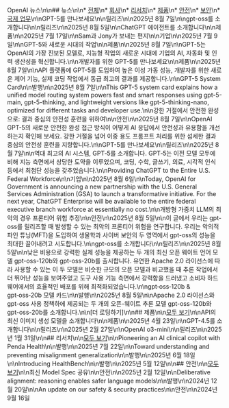  OpenAI 뉴스\n\n## 뉴스\n\n*   [전체](https://openai.com/ko-KR/news/)\n*   [회사](https://openai.com/news/company-announcements/)\n*   [리서치](https://openai.com/news/research/)\n*   [제품](https://openai.com/ko-KR/news/product-releases/)\n*   [안전](https://openai.com/news/safety-alignment/)\n*   [보안](https://openai.com/news/security/)\n*   [국제 업무](https://openai.com/news/global-affairs/)\n\nGPT-5를 만나보세요\n\n릴리즈\n\n2025년 8월 7일\n\ngpt-oss를 소개합니다\n\n릴리즈\n\n2025년 8월 5일\n\nChatGPT 에이전트를 소개합니다\n\n제품\n\n2025년 7월 17일\n\nSam과 Jony가 보내는 편지\n\n기업\n\n2025년 7월 9일\n\nGPT-5와 새로운 시대의 작업\n\n제품\n\n2025년 8월 7일\n\nGPT-5는 OpenAI의 가장 진보된 모델로, 지능형 작업의 새로운 시대에 기업의 AI, 자동화 및 인력 생산성을 혁신합니다.\n\n개발자를 위한 GPT-5를 만나보세요\n\n제품\n\n2025년 8월 7일\n\nAPI 플랫폼에 GPT-5를 도입하여 높은 이성 가동 성능, 개발자를 위한 새로운 제어 기능, 실제 코딩 작업에서 동급 최고의 결과를 제공합니다.\n\nGPT-5 System Card\n\n발행\n\n2025년 8월 7일\n\nThis GPT-5 system card explains how a unified model routing system powers fast and smart responses using gpt-5-main, gpt-5-thinking, and lightweight versions like gpt-5-thinking-nano, optimized for different tasks and developer use.\n\n강한 거절에서 안전한 완성으로: 결과 중심의 안전성 훈련을 위하여\n\n안전\n\n2025년 8월 7일\n\nOpenAI GPT-5의 새로운 안전한 완성 접근 방식이 어떻게 AI 응답에서 안전성과 유용함을 개선하는지 확인해 보세요. 강한 거절을 넘어 이중 용도 프롬프트 처리를 위한 섬세한 결과 중심의 안전성 훈련을 지향합니다.\n\nGPT-5를 만나보세요\n\n릴리즈\n\n2025년 8월 7일\n\n역대 최고의 AI 시스템, GPT‑5를 소개합니다. GPT‑5는 이전 모델 모두에 비해 지능 측면에서 상당한 도약을 이루었으며, 코딩, 수학, 글쓰기, 의료, 시각적 인식 등에서 최첨단 성능을 갖추었습니다.\n\nProviding ChatGPT to the Entire U.S. Federal Workforce\n\n기업\n\n2025년 8월 6일\n\nToday, OpenAI for Government is announcing a new partnership with the U.S. General Services Administration (GSA) to launch a transformative initiative. For the next year, ChatGPT Enterprise will be available to the entire federal executive branch workforce at essentially no cost.\n\n개방형 가중치 LLM의 최악의 경우 프론티어 위험 추정\n\n안전\n\n2025년 8월 5일\n\n이 글에서 우리는 gpt-oss를 릴리즈할 때 발생할 수 있는 최악의 프론티어 위험을 연구합니다. 우리는 악의적 파인 튜닝(MFT)을 도입하여 생물학과 사이버 보안의 두 영역에서 gpt-oss의 성능을 최대한 끌어내려고 시도합니다.\n\ngpt-oss를 소개합니다\n\n릴리즈\n\n2025년 8월 5일\n\n낮은 비용으로 강력한 실제 성능을 제공하는 두 개의 최신 오픈 웨이트 언어 모델 gpt-oss-120b와 gpt-oss-20b를 출시합니다. 유연한 Apache 2.0 라이선스에 따라 사용할 수 있는 이 두 모델은 비슷한 규모의 오픈 모델과 비교했을 때 추론 작업에서 더 뛰어난 성능을 보여주었고 도구 사용 기능 측면에서 강력함을 드러냈고 소비자 하드웨어에서의 효율적인 배포를 위해 최적화되었습니다.\n\ngpt‑oss‑120b & gpt‑oss‑20b 모델 카드\n\n발행\n\n2025년 8월 5일\n\nApache 2.0 라이선스와 gpt-oss 사용 정책하에 제공되는 두 개의 오픈-웨이트 추론 모델 gpt-oss-120b와 gpt-oss-20b를 소개합니다.\n\n[더 로딩하기]\n\n## 제품\n\n[모두 보기](https://openai.com/ko-KR/news/product-releases/)\n\nAPI의 최신 이미지 생성 모델을 소개합니다\n\n제품\n\n2025년 4월 23일\n\nGPT-4.5를 소개합니다\n\n릴리즈\n\n2025년 2월 27일\n\nOpenAI o3-mini\n\n릴리즈\n\n2025년 1월 31일\n\n## 리서치\n\n[모두 보기](https://openai.com/news/research/)\n\nPioneering an AI clinical copilot with Penda Health\n\n발행\n\n2025년 7월 22일\n\nToward understanding and preventing misalignment generalization\n\n발행\n\n2025년 6월 18일\n\nIntroducing HealthBench\n\n발행\n\n2025년 5월 12일\n\n## 안전\n\n[모두 보기](https://openai.com/news/safety-alignment/)\n\n최신 Model Spec 공유\n\n안전\n\n2025년 2월 12일\n\nDeliberative alignment: reasoning enables safer language models\n\n발행\n\n2024년 12월 20일\n\nAn update on our safety & security practices\n\n안전\n\n2024년 9월 16일
